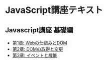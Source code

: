 
# JavaScript講座テキスト

## Javascript講座 基礎編

- [第1章: Webの仕組みとDOM](dom1.html)
- [第2章: DOMの取得と変更](dom2.html)
- [第3章: イベントと機能](dom3.html)

